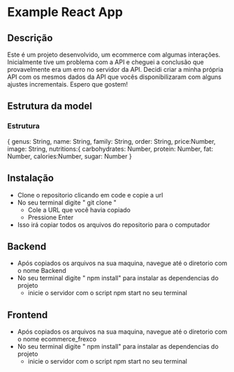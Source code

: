 # Example React App

## Descrição 

Este é um projeto desenvolvido, um ecommerce com algumas interações. Inicialmente tive um problema com a API e cheguei a conclusão que provavelmente era um erro no servidor da API. Decidi criar a minha própria API com os mesmos dados da API que vocês disponibilizaram com alguns ajustes incrementais. Espero que gostem!

## Estrutura da model
### Estrutura
{
    genus: String,
    name: String,
    family: String,
    order: String,
    price:Number,
    image: String,
    nutritions:{
        carbohydrates: Number,
        protein: Number,
        fat: Number,
        calories:Number,
        sugar: Number
  }
  


## Instalação
- Clone o repositorio clicando em code e copie a url
- No seu terminal digite " git clone "
  - Cole a URL que você havia copiado
  - Pressione Enter
- Isso irá copiar todos os arquivos do repositorio para o computador 

## Backend
- Após copiados os arquivos na sua maquina, navegue até o diretorio com o nome Backend
- No seu terminal digite " npm install" para instalar as dependencias do projeto
  - inicie o servidor com o script npm start no seu terminal

## Frontend
- Após copiados os arquivos na sua maquina, navegue até o diretorio com o nome ecommerce_frexco
- No seu terminal digite " npm install" para instalar as dependencias do projeto
    - inicie o servidor com o script npm start no seu terminal

